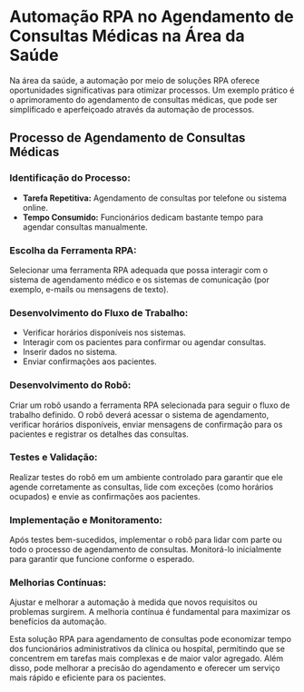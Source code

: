 # Automação RPA no Agendamento de Consultas Médicas na Área da Saúde

Na área da saúde, a automação por meio de soluções RPA oferece oportunidades significativas para otimizar processos. Um exemplo prático é o aprimoramento do agendamento de consultas médicas, que pode ser simplificado e aperfeiçoado através da automação de processos.

## Processo de Agendamento de Consultas Médicas

### Identificação do Processo:

- **Tarefa Repetitiva:** Agendamento de consultas por telefone ou sistema online.
- **Tempo Consumido:** Funcionários dedicam bastante tempo para agendar consultas manualmente.

### Escolha da Ferramenta RPA:

Selecionar uma ferramenta RPA adequada que possa interagir com o sistema de agendamento médico e os sistemas de comunicação (por exemplo, e-mails ou mensagens de texto).

### Desenvolvimento do Fluxo de Trabalho:

- Verificar horários disponíveis nos sistemas.
- Interagir com os pacientes para confirmar ou agendar consultas.
- Inserir dados no sistema.
- Enviar confirmações aos pacientes.

### Desenvolvimento do Robô:

Criar um robô usando a ferramenta RPA selecionada para seguir o fluxo de trabalho definido. O robô deverá acessar o sistema de agendamento, verificar horários disponíveis, enviar mensagens de confirmação para os pacientes e registrar os detalhes das consultas.

### Testes e Validação:

Realizar testes do robô em um ambiente controlado para garantir que ele agende corretamente as consultas, lide com exceções (como horários ocupados) e envie as confirmações aos pacientes.

### Implementação e Monitoramento:

Após testes bem-sucedidos, implementar o robô para lidar com parte ou todo o processo de agendamento de consultas. Monitorá-lo inicialmente para garantir que funcione conforme o esperado.

### Melhorias Contínuas:

Ajustar e melhorar a automação à medida que novos requisitos ou problemas surgirem. A melhoria contínua é fundamental para maximizar os benefícios da automação.

Esta solução RPA para agendamento de consultas pode economizar tempo dos funcionários administrativos da clínica ou hospital, permitindo que se concentrem em tarefas mais complexas e de maior valor agregado. Além disso, pode melhorar a precisão do agendamento e oferecer um serviço mais rápido e eficiente para os pacientes.

